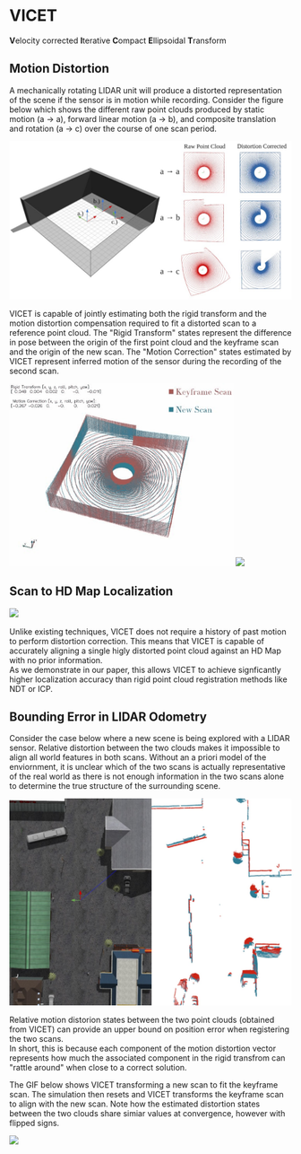 # VICET
**V**elocity corrected **I**terative **C**ompact **E**llipsoidal **T**ransform

## Motion Distortion

A mechanically rotating LIDAR unit will produce a distorted representation of the scene if the sensor is in motion while recording. 
Consider the figure below which shows the different raw point clouds produced by static motion (a → a), forward linear motion (a → b), 
and composite translation and rotation (a → c) over the course of one scan period.   

![](https://github.com/mcdermatt/VICET/blob/main/wideFig1.jpg)

VICET is capable of jointly estimating both the rigid transform and the motion distortion compensation required to fit a distorted scan to a reference point cloud. 
The "Rigid Transform" states represent the difference in pose between the origin of the first point cloud and the keyframe scan and the origin of the new scan. 
The "Motion Correction" states estimated by VICET represent inferred motion of the sensor during the recording of the second scan.

<p float="left">
  <img src="/transOnlyBox.gif" width="400" />
  <img src="/transAndRotateBoxV2.gif" width="400" /> 
</p>

## Scan to HD Map Localization

![](https://github.com/mcdermatt/VICET/blob/main/scan2map1.gif)

Unlike existing techniques, VICET does not require a history of past motion to perform distortion correction.
This means that VICET is capable of accurately aligning a single higly distorted point cloud against an HD Map with no prior information.  
As we demonstrate in our paper, this allows VICET to achieve signficantly higher localization accuracy than rigid point cloud registration methods like NDT or ICP.  

## Bounding Error in LIDAR Odometry

Consider the case below where a new scene is being explored with a LIDAR sensor. Relative distortion between the two clouds makes it impossible to align all world features in both scans.
Without an a priori model of the enviornment, it is unclear which of the two scans is actually representative of the real world as there is not enough information in the two scans alone to determine the true structure of the surrounding scene.

![](https://github.com/mcdermatt/VICET/blob/main/combinedDistortionMatchNoGround.jpg)

Relative motion distorion states between the two point clouds (obtained from VICET) can provide an upper bound on position error when registering the two scans.    
In short, this is because each component of the motion distortion vector represents how much the associated component in the rigid transfrom can "rattle around" when close to a correct solution.   

The GIF below shows VICET transforming a new scan to fit the keyframe scan. The simulation then resets and VICET transforms the keyframe scan to align with the new scan.
Note how the estimated distortion states between the two clouds share simiar values at convergence, however with flipped signs.

![](https://github.com/mcdermatt/VICET/blob/main/forwardAndReverse.gif)
